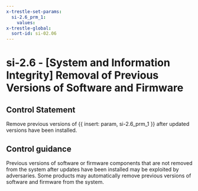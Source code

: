 ```yaml
---
x-trestle-set-params:
  si-2.6_prm_1:
    values:
x-trestle-global:
  sort-id: si-02.06
---
```


# si-2.6 - \[System and Information Integrity\] Removal of Previous Versions of Software and Firmware

## Control Statement

Remove previous versions of {{ insert: param, si-2.6_prm_1 }} after updated versions have been installed.

## Control guidance

Previous versions of software or firmware components that are not removed from the system after updates have been installed may be exploited by adversaries. Some products may automatically remove previous versions of software and firmware from the system.
